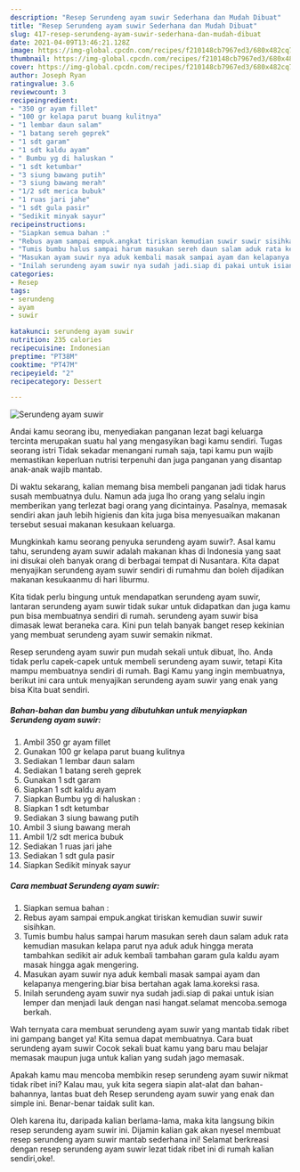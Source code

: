 ```yaml
---
description: "Resep Serundeng ayam suwir Sederhana dan Mudah Dibuat"
title: "Resep Serundeng ayam suwir Sederhana dan Mudah Dibuat"
slug: 417-resep-serundeng-ayam-suwir-sederhana-dan-mudah-dibuat
date: 2021-04-09T13:46:21.128Z
image: https://img-global.cpcdn.com/recipes/f210148cb7967ed3/680x482cq70/serundeng-ayam-suwir-foto-resep-utama.jpg
thumbnail: https://img-global.cpcdn.com/recipes/f210148cb7967ed3/680x482cq70/serundeng-ayam-suwir-foto-resep-utama.jpg
cover: https://img-global.cpcdn.com/recipes/f210148cb7967ed3/680x482cq70/serundeng-ayam-suwir-foto-resep-utama.jpg
author: Joseph Ryan
ratingvalue: 3.6
reviewcount: 3
recipeingredient:
- "350 gr ayam fillet"
- "100 gr kelapa parut buang kulitnya"
- "1 lembar daun salam"
- "1 batang sereh geprek"
- "1 sdt garam"
- "1 sdt kaldu ayam"
- " Bumbu yg di haluskan "
- "1 sdt ketumbar"
- "3 siung bawang putih"
- "3 siung bawang merah"
- "1/2 sdt merica bubuk"
- "1 ruas jari jahe"
- "1 sdt gula pasir"
- "Sedikit minyak sayur"
recipeinstructions:
- "Siapkan semua bahan :"
- "Rebus ayam sampai empuk.angkat tiriskan kemudian suwir suwir sisihkan."
- "Tumis bumbu halus sampai harum masukan sereh daun salam aduk rata kemudian masukan kelapa parut nya aduk aduk hingga merata tambahkan sedikit air aduk kembali tambahan garam gula kaldu ayam masak hingga agak mengering."
- "Masukan ayam suwir nya aduk kembali masak sampai ayam dan kelapanya mengering.biar bisa bertahan agak lama.koreksi rasa."
- "Inilah serundeng ayam suwir nya sudah jadi.siap di pakai untuk isian lemper dan menjadi lauk dengan nasi hangat.selamat mencoba.semoga berkah."
categories:
- Resep
tags:
- serundeng
- ayam
- suwir

katakunci: serundeng ayam suwir 
nutrition: 235 calories
recipecuisine: Indonesian
preptime: "PT38M"
cooktime: "PT47M"
recipeyield: "2"
recipecategory: Dessert

---
```



![Serundeng ayam suwir](https://img-global.cpcdn.com/recipes/f210148cb7967ed3/680x482cq70/serundeng-ayam-suwir-foto-resep-utama.jpg)

Andai kamu seorang ibu, menyediakan panganan lezat bagi keluarga tercinta merupakan suatu hal yang mengasyikan bagi kamu sendiri. Tugas seorang istri Tidak sekadar menangani rumah saja, tapi kamu pun wajib memastikan keperluan nutrisi terpenuhi dan juga panganan yang disantap anak-anak wajib mantab.

Di waktu  sekarang, kalian memang bisa membeli panganan jadi tidak harus susah membuatnya dulu. Namun ada juga lho orang yang selalu ingin memberikan yang terlezat bagi orang yang dicintainya. Pasalnya, memasak sendiri akan jauh lebih higienis dan kita juga bisa menyesuaikan makanan tersebut sesuai makanan kesukaan keluarga. 



Mungkinkah kamu seorang penyuka serundeng ayam suwir?. Asal kamu tahu, serundeng ayam suwir adalah makanan khas di Indonesia yang saat ini disukai oleh banyak orang di berbagai tempat di Nusantara. Kita dapat menyajikan serundeng ayam suwir sendiri di rumahmu dan boleh dijadikan makanan kesukaanmu di hari liburmu.

Kita tidak perlu bingung untuk mendapatkan serundeng ayam suwir, lantaran serundeng ayam suwir tidak sukar untuk didapatkan dan juga kamu pun bisa membuatnya sendiri di rumah. serundeng ayam suwir bisa dimasak lewat beraneka cara. Kini pun telah banyak banget resep kekinian yang membuat serundeng ayam suwir semakin nikmat.

Resep serundeng ayam suwir pun mudah sekali untuk dibuat, lho. Anda tidak perlu capek-capek untuk membeli serundeng ayam suwir, tetapi Kita mampu membuatnya sendiri di rumah. Bagi Kamu yang ingin membuatnya, berikut ini cara untuk menyajikan serundeng ayam suwir yang enak yang bisa Kita buat sendiri.

<!--inarticleads1-->

##### Bahan-bahan dan bumbu yang dibutuhkan untuk menyiapkan Serundeng ayam suwir:

1. Ambil 350 gr ayam fillet
1. Gunakan 100 gr kelapa parut buang kulitnya
1. Sediakan 1 lembar daun salam
1. Sediakan 1 batang sereh geprek
1. Gunakan 1 sdt garam
1. Siapkan 1 sdt kaldu ayam
1. Siapkan  Bumbu yg di haluskan :
1. Siapkan 1 sdt ketumbar
1. Sediakan 3 siung bawang putih
1. Ambil 3 siung bawang merah
1. Ambil 1/2 sdt merica bubuk
1. Sediakan 1 ruas jari jahe
1. Sediakan 1 sdt gula pasir
1. Siapkan Sedikit minyak sayur




<!--inarticleads2-->

##### Cara membuat Serundeng ayam suwir:

1. Siapkan semua bahan :
1. Rebus ayam sampai empuk.angkat tiriskan kemudian suwir suwir sisihkan.
1. Tumis bumbu halus sampai harum masukan sereh daun salam aduk rata kemudian masukan kelapa parut nya aduk aduk hingga merata tambahkan sedikit air aduk kembali tambahan garam gula kaldu ayam masak hingga agak mengering.
1. Masukan ayam suwir nya aduk kembali masak sampai ayam dan kelapanya mengering.biar bisa bertahan agak lama.koreksi rasa.
1. Inilah serundeng ayam suwir nya sudah jadi.siap di pakai untuk isian lemper dan menjadi lauk dengan nasi hangat.selamat mencoba.semoga berkah.




Wah ternyata cara membuat serundeng ayam suwir yang mantab tidak ribet ini gampang banget ya! Kita semua dapat membuatnya. Cara buat serundeng ayam suwir Cocok sekali buat kamu yang baru mau belajar memasak maupun juga untuk kalian yang sudah jago memasak.

Apakah kamu mau mencoba membikin resep serundeng ayam suwir nikmat tidak ribet ini? Kalau mau, yuk kita segera siapin alat-alat dan bahan-bahannya, lantas buat deh Resep serundeng ayam suwir yang enak dan simple ini. Benar-benar taidak sulit kan. 

Oleh karena itu, daripada kalian berlama-lama, maka kita langsung bikin resep serundeng ayam suwir ini. Dijamin kalian gak akan nyesel membuat resep serundeng ayam suwir mantab sederhana ini! Selamat berkreasi dengan resep serundeng ayam suwir lezat tidak ribet ini di rumah kalian sendiri,oke!.

